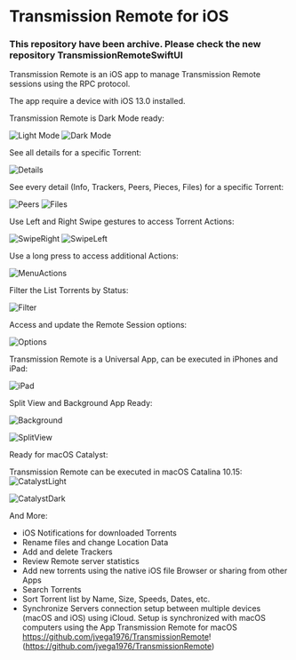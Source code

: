 # Transmission Remote for iOS

### This repository have been archive.  Please check the new repository TransmissionRemoteSwiftUI

Transmission Remote is an iOS app to manage Transmission Remote sessions using the RPC protocol.

The app require a device with iOS 13.0 installed.

Transmission Remote is Dark Mode ready:

![ Light Mode](/Readme/Light.png)           ![ Dark Mode](/Readme/Dark.png) 


See all details for a specific Torrent:

![ Details](/Readme/Detail.png)  


See every detail (Info, Trackers, Peers, Pieces, Files) for a specific Torrent:

![ Peers](/Readme/Peers.png)            ![ Files](/Readme/Files.png)

Use Left and Right Swipe gestures to access Torrent Actions:

![ SwipeRight](/Readme/SwipeRight.png)          ![ SwipeLeft](/Readme/SwipeLeft.png) 


Use a long press to access additional Actions:

![ MenuActions](/Readme/MenuActions.png) 

Filter the List Torrents by Status:

![ Filter](/Readme/Filter.png) 

Access and update the Remote Session options:

![ Options](/Readme/Options.png) 

Transmission Remote is a Universal App, can be executed in iPhones and iPad:

![ iPad](/Readme/iPad.png) 

Split View and Background App Ready:

![ Background](/Readme/Background.png) 

![ SplitView](/Readme/SplitView.png) 

Ready for macOS Catalyst:

Transmission Remote can be executed in macOS Catalina 10.15:
![ CatalystLight](/Readme/CatalystLight.png) 

![ CatalystDark](/Readme/CatalystDark.png) 


And More:

* iOS Notifications for downloaded Torrents
* Rename files and change Location Data
* Add and delete Trackers
* Review Remote server statistics
* Add new torrents using the native iOS file Browser or sharing from other Apps
* Search Torrents
* Sort Torrent list by Name, Size, Speeds, Dates, etc.
* Synchronize Servers connection setup between multiple devices (macOS and iOS) using iCloud.  Setup is synchronized with macOS computers using the App Transmission Remote for macOS https://github.com/jvega1976/TransmissionRemote! (https://github.com/jvega1976/TransmissionRemote)




